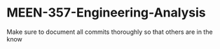 # MEEN-357-Engineering-Analysis
Make sure to document all commits thoroughly so that others are in the know
